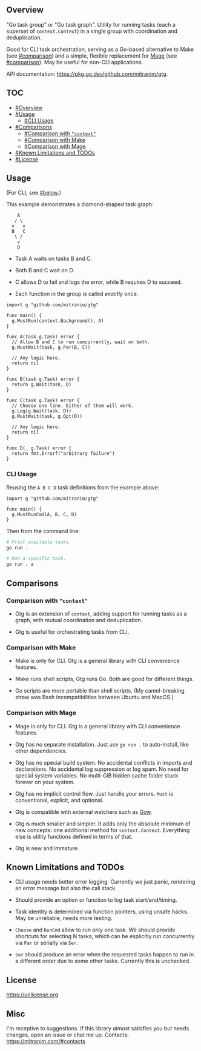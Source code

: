 ## Overview

"Go task group" or "Go task graph". Utility for running tasks (each a superset of `context.Context`) in a single group with coordination and deduplication.

Good for CLI task orchestration, serving as a Go-based alternative to Make (see [#comparison](#comparison-with-make)) and a simple, flexible replacement for [Mage](https://github.com/magefile/mage) (see [#comparison](#comparison-with-mage)). May be useful for non-CLI applications.

API documentation: https://pkg.go.dev/github.com/mitranim/gtg.

## TOC

* [#Overview](#overview)
* [#Usage](#usage)
  * [#CLI Usage](#cli-usage)
* [#Comparisons](#comparisons)
  * [#Comparison with `"context"`](#comparison-with-context)
  * [#Comparison with Make](#comparison-with-make)
  * [#Comparison with Mage](#comparison-with-mage)
* [#Known Limitations and TODOs](#known-limitations-and-todos)
* [#License](#license)

## Usage

(For CLI, see [#below](#cli-usage).)

This example demonstrates a diamond-shaped task graph:

```
    A
   / \
  v   v
  B   C
   \ /
    v
    D
```

* Task A waits on tasks B and C.

* Both B and C wait on D.

* C allows D to fail and logs the error, while B requires D to succeed.

* Each function in the group is called _exactly_ once.

```golang
import g "github.com/mitranim/gtg"

func main() {
  g.MustRun(context.Background(), A)
}

func A(task g.Task) error {
  // Allow B and C to run concurrently, wait on both.
  g.MustWait(task, g.Par(B, C))

  // Any logic here.
  return nil
}

func B(task g.Task) error {
  return g.Wait(task, D)
}

func C(task g.Task) error {
  // Choose one line. Either of them will work.
  g.Log(g.Wait(task, D))
  g.MustWait(task, g.Opt(D))

  // Any logic here.
  return nil
}

func D(_ g.Task) error {
  return fmt.Errorf("arbitrary failure")
}
```

### CLI Usage

Reusing the `A B C D` task definitions from the example above:

```golang
import g "github.com/mitranim/gtg"

func main() {
  g.MustRunCmd(A, B, C, D)
}
```

Then from the command line:

```sh
# Print available tasks.
go run .

# Run a specific task.
go run . a
```

## Comparisons

### Comparison with `"context"`

* Gtg is an extension of `context`, adding support for running tasks as a graph, with mutual coordination and deduplication.

* Gtg is useful for orchestrating tasks from CLI.

### Comparison with Make

* Make is only for CLI. Gtg is a general library with CLI convenience features.

* Make runs shell scripts, Gtg runs Go. Both are good for different things.

* Go scripts are more portable than shell scripts. (My camel-breaking straw was Bash incompatibilities between Ubuntu and MacOS.)

### Comparison with Mage

* Mage is only for CLI. Gtg is a general library with CLI convenience features.

* Gtg has no separate installation. Just use `go run .` to auto-install, like other dependencies.

* Gtg has no special build system. No accidental conflicts in imports and declarations. No accidental log suppression or log spam. No need for special system variables. No multi-GiB hidden cache folder stuck forever on your system.

* Gtg has no implicit control flow. Just handle your errors. `Must` is conventional, explicit, and optional.

* Gtg is compatible with external watchers such as [Gow](https://github.com/mitranim/gow).

* Gtg is much smaller and simpler. It adds only the absolute minimum of new concepts: one additional method for `context.Context`. Everything else is utility functions defined in terms of that.

* Gtg is new and immature.

## Known Limitations and TODOs

* CLI usage needs better error logging. Currently we just panic, rendering an error message but also the call stack.

* Should provide an option or function to log task start/end/timing.

* Task identity is determined via function pointers, using unsafe hacks. May be unreliable, needs more testing.

* `Choose` and `RunCmd` allow to run only one task. We should provide shortcuts for selecting N tasks, which can be explicitly run concurrently via `Par` or serially via `Ser`.

* `Ser` should produce an error when the requested tasks happen to run in a different order due to some other tasks. Currently this is unchecked.

## License

https://unlicense.org

## Misc

I'm receptive to suggestions. If this library _almost_ satisfies you but needs changes, open an issue or chat me up. Contacts: https://mitranim.com/#contacts
